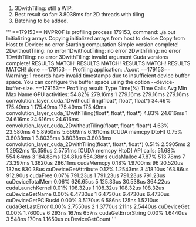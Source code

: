 ###
1. 3DwithTiling: still a WIP.
2. Best result so far: 3.8038ms for 2D threads with tiling
3. Batching to be added. 

'''
==179153== NVPROF is profiling process 179153, command: ./a.out
Initializing arrays
Copying initialized arrays from host to device
Copy from Host to Device: no error
Starting computation
Simple version complete!
2DwithoutTiling: no error
1DwithoutTiling: no error
2DwithTiling: no error
1DwithTiling: no error
3DwithTiling: invalid argument
Cuda versions complete!
RESULTS MATCH!
RESULTS MATCH!
RESULTS MATCH!
RESULTS MATCH!
done
==179153== Profiling application: ./a.out
==179153== Warning: 1 records have invalid timestamps due to insufficient device buffer space. You can configure the buffer space using the option --device-buffer-size.
==179153== Profiling result:
            Type  Time(%)      Time     Calls       Avg       Min       Max  Name
 GPU activities:   54.82%  279.16ms         1  279.16ms  279.16ms  279.16ms  convolution_layer_cuda_1DwithoutTiling(float*, float*, float*)
                   34.46%  175.49ms         1  175.49ms  175.49ms  175.49ms  convolution_layer_cuda_1DwithTiling(float*, float*, float*)
                    4.83%  24.616ms         1  24.616ms  24.616ms  24.616ms  convolution_layer_cuda_2DwithoutTiling(float*, float*, float*)
                    4.63%  23.580ms         4  5.8950ms  5.6669ms  6.1610ms  [CUDA memcpy DtoH]
                    0.75%  3.8038ms         1  3.8038ms  3.8038ms  3.8038ms  convolution_layer_cuda_2DwithTiling(float*, float*, float*)
                    0.51%  2.5905ms         2  1.2952ms  15.359us  2.5751ms  [CUDA memcpy HtoD]
      API calls:   51.68%  554.64ms         3  184.88ms  124.81us  554.38ms  cudaMalloc
                   47.87%  513.78ms         7  73.397ms  1.3620us  286.11ms  cudaMemcpy
                    0.18%  1.9700ms        96  20.520us     132ns  830.38us  cuDeviceGetAttribute
                    0.12%  1.2543ms         3  418.10us  163.86us  912.90us  cudaFree
                    0.07%  791.23us         1  791.23us  791.23us  791.23us  cuDeviceTotalMem
                    0.06%  626.65us         5  125.33us  30.538us  364.22us  cudaLaunchKernel
                    0.01%  108.32us         1  108.32us  108.32us  108.32us  cuDeviceGetName
                    0.00%  6.4730us         1  6.4730us  6.4730us  6.4730us  cuDeviceGetPCIBusId
                    0.00%  3.5170us         6     586ns     125ns  1.5210us  cudaGetLastError
                    0.00%  2.7550us         2  1.3770us     211ns  2.5440us  cuDeviceGet
                    0.00%  1.7600us         6     293ns     167ns     657ns  cudaGetErrorString
                    0.00%  1.6440us         3     548ns     170ns  1.1650us  cuDeviceGetCount
'''
